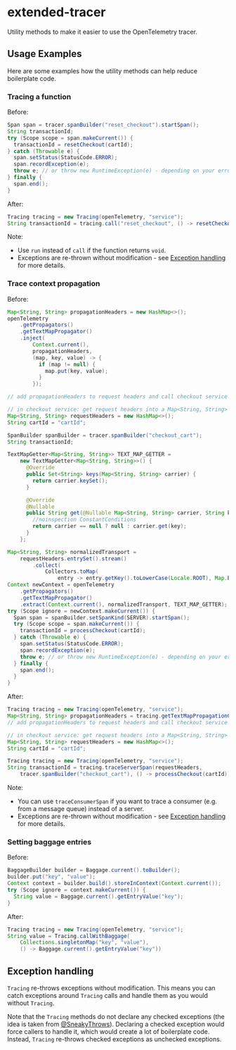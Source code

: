 # extended-tracer

Utility methods to make it easier to use the OpenTelemetry tracer.

## Usage Examples

Here are some examples how the utility methods can help reduce boilerplate code.

### Tracing a function

Before:

<!-- markdownlint-disable -->
```java
Span span = tracer.spanBuilder("reset_checkout").startSpan();
String transactionId;
try (Scope scope = span.makeCurrent()) {
  transactionId = resetCheckout(cartId);
} catch (Throwable e) {
  span.setStatus(StatusCode.ERROR);
  span.recordException(e);
  throw e; // or throw new RuntimeException(e) - depending on your error handling strategy
} finally {
  span.end();
}
```
<!-- markdownlint-enable -->

After:

```java
Tracing tracing = new Tracing(openTelemetry, "service");
String transactionId = tracing.call("reset_checkout", () -> resetCheckout(cartId));
```

Note:

- Use `run` instead of `call` if the function returns `void`.
- Exceptions are re-thrown without modification - see [Exception handling](#exception-handling)
  for more details.

### Trace context propagation

Before:

```java
Map<String, String> propagationHeaders = new HashMap<>();
openTelemetry
    .getPropagators()
    .getTextMapPropagator()
    .inject(
        Context.current(),
        propagationHeaders,
        (map, key, value) -> {
          if (map != null) {
            map.put(key, value);
          }
        });

// add propagationHeaders to request headers and call checkout service
```

<!-- markdownlint-disable -->
```java
// in checkout service: get request headers into a Map<String, String> requestHeaders
Map<String, String> requestHeaders = new HashMap<>();
String cartId = "cartId";

SpanBuilder spanBuilder = tracer.spanBuilder("checkout_cart");
String transactionId;

TextMapGetter<Map<String, String>> TEXT_MAP_GETTER =
    new TextMapGetter<Map<String, String>>() {
      @Override
      public Set<String> keys(Map<String, String> carrier) {
        return carrier.keySet();
      }

      @Override
      @Nullable
      public String get(@Nullable Map<String, String> carrier, String key) {
        //noinspection ConstantConditions
        return carrier == null ? null : carrier.get(key);
      }
    };

Map<String, String> normalizedTransport =
    requestHeaders.entrySet().stream()
        .collect(
            Collectors.toMap(
                entry -> entry.getKey().toLowerCase(Locale.ROOT), Map.Entry::getValue));
Context newContext = openTelemetry
    .getPropagators()
    .getTextMapPropagator()
    .extract(Context.current(), normalizedTransport, TEXT_MAP_GETTER);
try (Scope ignore = newContext.makeCurrent()) {
  Span span = spanBuilder.setSpanKind(SERVER).startSpan();
  try (Scope scope = span.makeCurrent()) {
    transactionId = processCheckout(cartId);
  } catch (Throwable e) {
    span.setStatus(StatusCode.ERROR);
    span.recordException(e);
    throw e; // or throw new RuntimeException(e) - depending on your error handling strategy
  } finally {
    span.end();
  }
}
```
<!-- markdownlint-enable -->

After:

```java
Tracing tracing = new Tracing(openTelemetry, "service");
Map<String, String> propagationHeaders = tracing.getTextMapPropagationContext();
// add propagationHeaders to request headers and call checkout service
```

```java
// in checkout service: get request headers into a Map<String, String> requestHeaders
Map<String, String> requestHeaders = new HashMap<>();
String cartId = "cartId";

Tracing tracing = new Tracing(openTelemetry, "service");
String transactionId = tracing.traceServerSpan(requestHeaders,
    tracer.spanBuilder("checkout_cart"), () -> processCheckout(cartId));
```

Note:

- You can use `traceConsumerSpan` if you want to trace a consumer
  (e.g. from a message queue) instead of a server.
- Exceptions are re-thrown without modification - see [Exception handling](#exception-handling)
  for more details.

### Setting baggage entries

Before:

```java
BaggageBuilder builder = Baggage.current().toBuilder();
builder.put("key", "value");
Context context = builder.build().storeInContext(Context.current());
try (Scope ignore = context.makeCurrent()) {
  String value = Baggage.current().getEntryValue("key");
}
```

After:

```java
Tracing tracing = new Tracing(openTelemetry, "service");
String value = Tracing.callWithBaggage(
    Collections.singletonMap("key", "value"),
    () -> Baggage.current().getEntryValue("key"))
```

## Exception handling

`Tracing` re-throws exceptions without modification. This means you can
catch exceptions around `Tracing` calls and handle them as you would without `Tracing`.

Note that the `Tracing` methods do not declare any checked exceptions
(the idea is taken from [@SneakyThrows](https://projectlombok.org/features/SneakyThrows)).
Declaring a checked exception would force callers to handle it,
which would create a lot of boilerplate code.
Instead, `Tracing` re-throws checked exceptions as unchecked exceptions.
